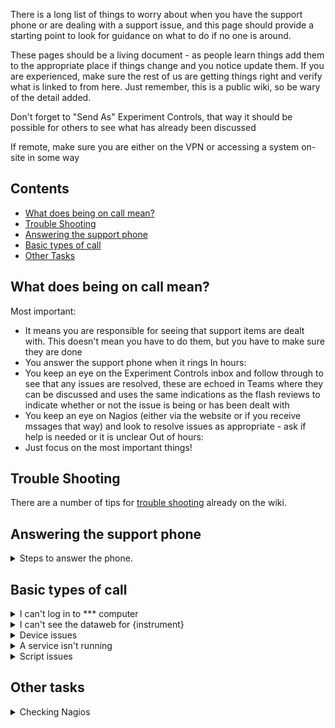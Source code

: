 There is a long list of things to worry about when you have the support phone or are dealing with a support issue, and this page should provide a starting point to look for guidance on what to do if no one is around.

These pages should be a living document - as people learn things add them to the appropriate place if things change and you notice update them. If you are experienced, make sure the rest of us are getting things right and verify what is linked to from here. Just remember, this is a public wiki, so be wary of the detail added.

Don't forget to "Send As" Experiment Controls, that way it should be possible for others to see what has already been discussed

If remote, make sure you are either on the VPN or accessing a system on-site in some way

## Contents
- [What does being on call mean?](#what-does-being-on-call-mean)
- [Trouble Shooting](#trouble-shooting)
- [Answering the support phone](#answering-the-support-phone)
- [Basic types of call](#basic-types-of-call)
- [Other Tasks](#other-tasks)

## What does being on call mean?
Most important:
  - It means you are responsible for seeing that support items are dealt with. This doesn't mean you have to do them, but you have to make sure they are done
  - You answer the support phone when it rings
In hours:
  - You keep an eye on the Experiment Controls inbox and follow through to see that any issues are resolved, these are echoed in Teams where they can be discussed and uses the same indications as the flash reviews to indicate whether or not the issue is being or has been dealt with
  - You keep an eye on Nagios (either via the website or if you receive mssages that way) and look to resolve issues as appropriate - ask if help is needed or it is unclear
Out of hours:
  - Just focus on the most important things!

## Trouble Shooting

There are a number of tips for [trouble shooting](trouble-shooting-pages) already on the wiki.

## Answering the support phone
<details>
  <summary> Steps to answer the phone. </summary>

  1. Greet the caller with something that tells them they are talking to the right team, e.g. just respond with "ISIS Experiment Controls Support"
  1. Make a note* of the time
  1. Make a note* of the name of the insturment and the name or at least the role of the caller, if possible - somtimes they are quick and you don't get to catch it, or they don't actually say who it is. These calls can be from users in cabins, or from the MCR, knowing who called you about the problem can help if others need to follow it up.
  1. Make a note* of the basic problem.
  1. If you can solve the problem do so, if you can't start finding the appropriate answers in this guide or by reaching out to others.

  * Notes can be mental notes - but don't be afraid to write everything down either, you have to write it all down for the out of hours calls anyway.
</details>

## Basic types of call
<details>
  <summary>I can't log in to *** computer</summary>

  1. What is the name of the computer? 
    - If it is the NDX or NDH, we care, look at the next steps, there are a small subset of other systems we support that others might be logging into (TODO: List of the systems we are willing to look at). 
    - Anything else, NDC, NDL, NDW:
      - in office hours refer them to the service desk
      - out of hours if you can help do so, but this is a best efforts offering, and you might not be able to do anything. If you can't resolve the issue out of thes service desk hours, there is no easy escalation option. An inability to log in due to incorrect passwords will fail over after a length of time, but most of us cannot access Active Directory to reset it, so they will have to find a way around it differently.
    - If attempting to connect to EMMA, remember the -A
  1. Unable to connect to NDX via RDP
    - Try yourself to RDP, if you can ask reporter to try again, if they can't it is a connectivity issue for the system they are using to site, in hours refer them to the service desk, out of hours this is best efforts. (TODO: pages with info for best efforts on network connections for on site, referal info to service desk etc. for out of hours)
    - Check ping to the NDX, and to the NDH
    (TODO: Complete this section)
  1. Wrong password entered too many times on anything other than NDX
    - We can't resolve this
</details>

<details>
  <summary>I can't see the dataweb for {instrument}</summary>
 
  1. Check whether or not you can see that dataweb, and how extensive the failure is (one instrument, many, all) (TODO: Find out the solution for this, is it always restart the dataweb server/JSON_BOURNE?)

</details>

<details>
  <summary>Device issues</summary>

  1. I can't talk to device/my blocks are showing as disconnected/IOC isn't working
      - Check that the IOC is running
      - Check that the device is turned on
      - If the device is a DAQmx one, look at it in MAX, and perform a self-test
      - Device not responding
          * Stop the IOC (or VI) and try to connect via a more direct route, e.g. Putty
          * Check the cabling, and that ports etc. are correct
      - (TODO: Complete this section)
  1. I can't use this button to get to more details/why doesn't this bit of the OPI work
    - Check they are in manager mode
  1. I need to add this device to my system
    - (TODO: Fill in this whole section, or link to the users manual)
  1. My motor won't move
    - Is any of the other information updating?
      Yes: Go to next consideration
      No: Under IBEX go to the engineering device screen, under SECI open the advanced motor functions and go to the console tab, do not send any characters but send a command, if the response is anything but `:` then the Galil is in a fault mode of some kind which will involve restarts etc. (TODO: What to do with a dead Galil)
    - (TODO: Complete this section)
  1. My device isn't behaving as I expect
    - (TODO: Fill in this whole section)

</details>

<details>
  <summary>A service isn't running</summary>

  1. There are a few things that have services which run, especially the databases, and it is possible after a crash/other restart that these don't start up again, starting task manager as an administrator should allow you to start the service in question
  1. If it is not one of our services (e.g. swipe systems, ERA), we cannot resolve the issue, escalate as appropriate (TODO: Make sure the different escalation methods are documented)
  
</details>

<details>
  <summary>Script issues</summary>

  1. My script won't load
    - (TODO: Fill in this whole section)
  1. My script isn't behvaing in the way I expect it to
    - This is a best efforts, and not everyone can provide the same level of support
    - Look at it with respect to basic coding standards and obvious race condition points
    - (TODO: Complete this section)

</details>

## Other tasks
<details>
  <summary>Checking Nagios</summary>
  
  ### Checking Nagios
  1. This is usually considered during the daily stand up
  1. Out of cycle we only worry about the most critical items
  1. In cycle there are more things to be aware of and waiting until the next stand up meeting can be too long
  1. Some issues can only be solved by specific individuals, it is still worth making sure they are aware that there is a problem as they might not have seen the issue yet
  1. Any space issues in a computer
     - Check that there isn't just one large raw/nexus file - if there is then the warning should disappear soon or it is a different problem than just space, otherwise go on to the next step
     - Contact the Instrument Scientists to let them know that something needs doing to their system, and ask when you might be able to take over their computer to ensure they have enough space
     - When there is an opportunity delete some of the oldest log files, if the database (IBEX systems only) is large then trim it as per an update
  1. The CPU/memory usage is high
     - Check which processes are high, and the graph to see how long they have been high
     - If this looks like a steady climb, if you can determine the source create a ticket for investigation
     - Contact the Instrument Scientists to let them know that there is an issue, and ask them to restart appropriate items when they have a chance. Note that restarting the IBEX server is least likely to be required.
</details>
